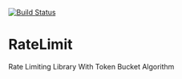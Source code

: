 [![Build Status](https://travis-ci.org/touhonoob/RateLimit.svg)](https://travis-ci.org/touhonoob/RateLimit/)
# RateLimit
Rate Limiting Library With Token Bucket Algorithm
